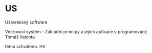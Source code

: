 # US
Uživatelský software

Verzovací systém - Základní principy a jejich aplikace v programování; Tomáš Valenta


téma schváleno. HV
